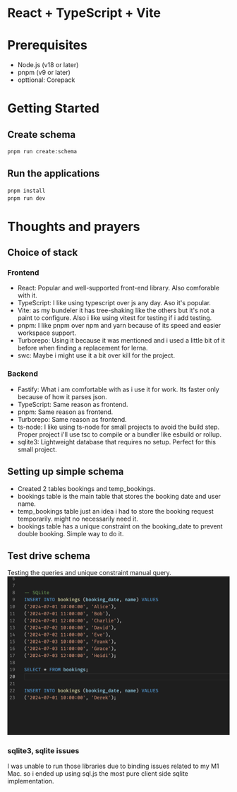 # React + TypeScript + Vite

# Prerequisites

- Node.js (v18 or later)
- pnpm (v9 or later)
- opttional: Corepack

# Getting Started

## Create schema

```bash
pnpm run create:schema
```

## Run the applications

```bash
pnpm install
pnpm run dev
```

# Thoughts and prayers

## Choice of stack

### Frontend

- React: Popular and well-supported front-end library. Also comforable with it.
- TypeScript: I like using typescript over js any day. Aso it's popular.
- Vite: as my bundeler it has tree-shaking like the others but it's not a paint to configure. Also i like using vitest for testing if i add testing.
- pnpm: I like pnpm over npm and yarn because of its speed and easier workspace support.
- Turborepo: Using it because it was mentioned and i used a little bit of it before when finding a replacement for lerna.
- swc: Maybe i might use it a bit over kill for the project.

### Backend

- Fastify: What i am comfortable with as i use it for work. Its faster only because of how it parses json.
- TypeScript: Same reason as frontend.
- pnpm: Same reason as frontend.
- Turborepo: Same reason as frontend.
- ts-node: I like using ts-node for small projects to avoid the build step. Proper project i'll use tsc to compile or a bundler like esbuild or rollup.
- sqlite3: Lightweight database that requires no setup. Perfect for this small project.

## Setting up simple schema

- Created 2 tables bookings and temp_bookings.
- bookings table is the main table that stores the booking date and user name.
- temp_bookings table just an idea i had to store the booking request temporarily. might no necessarily need it.
- bookings table has a unique constraint on the booking_date to prevent double booking. Simple way to do it.

## Test drive schema

Testing the queries and unique constraint manual query.
![alt text](querytest.png)

### sqlite3, sqlite issues

I was unable to run those libraries due to binding issues related to my M1 Mac. so i ended up using sql.js the most pure client side sqlite implementation.
